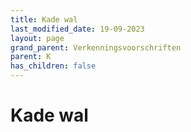 ```yaml
---
title: Kade wal
last_modified_date: 19-09-2023
layout: page
grand_parent: Verkenningsvoorschriften
parent: K
has_children: false
---
```


Kade wal
========


